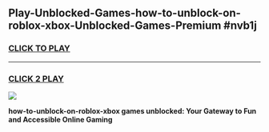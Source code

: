 
## Play-Unblocked-Games-how-to-unblock-on-roblox-xbox-Unblocked-Games-Premium #nvb1j
<h3>
<a href="https://premium.freeplayer.one?title=how-to-unblock-on-roblox-xbox&ref=12M">CLICK TO PLAY</a></h3>
<hr>

<h3>
<a href="https://premium.freeplayer.one?title=how-to-unblock-on-roblox-xbox&ref=12M">CLICK 2 PLAY</a>
  
</h3>

<a href="https://premium.freeplayer.one?title=how-to-unblock-on-roblox-xbox&ref=12M"><img src="https://clearcache.store/games.png"></a>


**how-to-unblock-on-roblox-xbox games unblocked: Your Gateway to Fun and Accessible Online Gaming**
